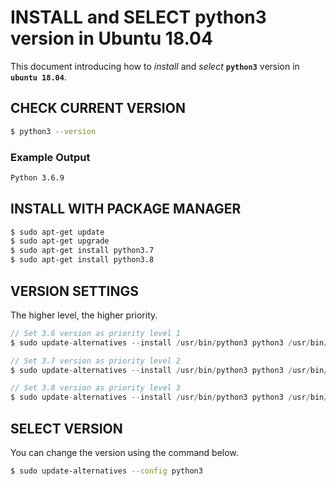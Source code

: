 # INSTALL and SELECT python3 version in Ubuntu 18.04
This document introducing how to *install* and *select* **`python3`** version in **`ubuntu 18.04`**.

## CHECK CURRENT VERSION
```bash
$ python3 --version
```
### Example Output
```bash
Python 3.6.9
```

## INSTALL WITH PACKAGE MANAGER
```bash
$ sudo apt-get update
$ sudo apt-get upgrade
$ sudo apt-get install python3.7
$ sudo apt-get install python3.8
```

## VERSION SETTINGS
The higher level, the higher priority.
```c
// Set 3.6 version as priority level 1
$ sudo update-alternatives --install /usr/bin/python3 python3 /usr/bin/python3.6 1

// Set 3.7 version as priority level 2
$ sudo update-alternatives --install /usr/bin/python3 python3 /usr/bin/python3.7 2

// Set 3.8 version as priority level 3
$ sudo update-alternatives --install /usr/bin/python3 python3 /usr/bin/python3.8 3
```

## SELECT VERSION
You can change the version using the command below.
```bash
$ sudo update-alternatives --config python3
```

